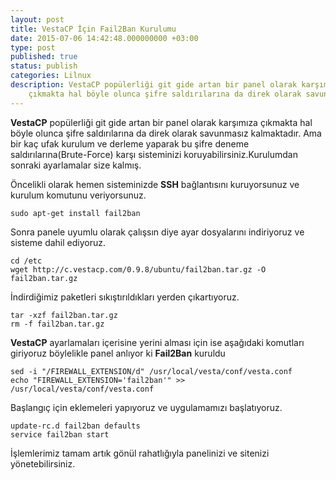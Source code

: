 ```yaml
---
layout: post
title: VestaCP İçin Fail2Ban Kurulumu
date: 2015-07-06 14:42:48.000000000 +03:00
type: post
published: true
status: publish
categories: Lilnux
description: VestaCP popülerliği git gide artan bir panel olarak karşımıza
    çıkmakta hal böyle olunca şifre saldırılarına da direk olarak savunmasız kalmakadır.Ama
---
```


**VestaCP** popülerliği git gide artan bir panel olarak karşımıza çıkmakta hal böyle olunca şifre saldırılarına da direk olarak savunmasız kalmaktadır. Ama bir kaç ufak kurulum ve derleme yaparak bu şifre deneme saldırılarına(Brute-Force) karşı sisteminizi koruyabilirsiniz.Kurulumdan sonraki ayarlamalar size kalmış.

Öncelikli olarak hemen sisteminizde **SSH** bağlantısını kuruyorsunuz ve kurulum komutunu veriyorsunuz.

    sudo apt-get install fail2ban

Sonra panele uyumlu olarak çalışsın diye ayar dosyalarını indiriyoruz ve sisteme dahil ediyoruz.

    cd /etc
    wget http://c.vestacp.com/0.9.8/ubuntu/fail2ban.tar.gz -O fail2ban.tar.gz

İndirdiğimiz paketleri sıkıştırıldıkları yerden çıkartıyoruz.

    tar -xzf fail2ban.tar.gz
    rm -f fail2ban.tar.gz

**VestaCP** ayarlamaları içerisine yerini alması için ise aşağıdaki komutları giriyoruz böylelikle panel anlıyor ki **Fail2Ban** kuruldu

    sed -i "/FIREWALL_EXTENSION/d" /usr/local/vesta/conf/vesta.conf
    echo "FIREWALL_EXTENSION='fail2ban'" >> /usr/local/vesta/conf/vesta.conf

Başlangıç için eklemeleri yapıyoruz ve uygulamamızı başlatıyoruz.

    update-rc.d fail2ban defaults
    service fail2ban start

İşlemlerimiz tamam artık gönül rahatlığıyla panelinizi ve sitenizi yönetebilirsiniz.
